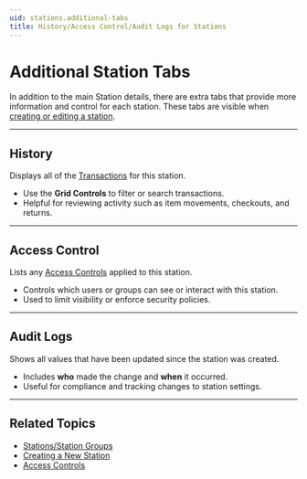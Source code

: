 ```yaml
---
uid: stations.additional-tabs
title: History/Access Control/Audit Logs for Stations
---
```


# Additional Station Tabs

In addition to the main Station details, there are extra tabs that provide more information and control for each station. These tabs are visible when [creating or editing a station](xref:stations.add).

---

## History
Displays all of the [Transactions](xref:transactions) for this station.  
- Use the **Grid Controls** to filter or search transactions.  
- Helpful for reviewing activity such as item movements, checkouts, and returns.

---

## Access Control
Lists any [Access Controls](xref:access-controls) applied to this station.  
- Controls which users or groups can see or interact with this station.  
- Used to limit visibility or enforce security policies.

---

## Audit Logs
Shows all values that have been updated since the station was created.  
- Includes **who** made the change and **when** it occurred.  
- Useful for compliance and tracking changes to station settings.

---

## Related Topics
- [Stations/Station Groups](xref:stations)
- [Creating a New Station](xref:stations.add)
- [Access Controls](xref:access-controls)
